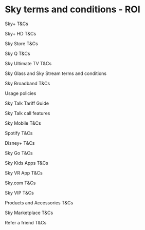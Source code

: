 Sky terms and conditions - ROI
==============================

Sky+ T&Cs

Sky+ HD T&Cs

Sky Store T&Cs

Sky Q T&Cs

Sky Ultimate TV T&Cs

Sky Glass and Sky Stream terms and conditions

Sky Broadband T&Cs

Usage policies

Sky Talk Tariff Guide

Sky Talk call features

Sky Mobile T&Cs

Spotify T&Cs

Disney+ T&Cs

Sky Go T&Cs

Sky Kids Apps T&Cs

Sky VR App T&Cs

Sky.com T&Cs

Sky VIP T&Cs

Products and Accessories T&Cs

Sky Marketplace T&Cs

Refer a friend T&Cs